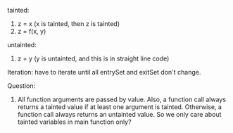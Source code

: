tainted:
1. z = x (x is tainted, then z is tainted)
2. z = f(x, y)

untainted:
1. z = y (y is untainted, and this is in straight line code)

Iteration:
have to iterate until all entrySet and exitSet don't change.


Question:
1. All function arguments are passed by value. Also, a function call always returns a tainted value if at least one argument is tainted. Otherwise, a function call always returns an untainted value. So we only care about tainted variables in main function only?    